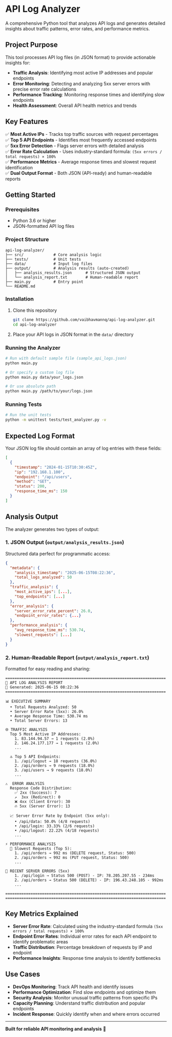# API Log Analyzer

A comprehensive Python tool that analyzes API logs and generates detailed insights about traffic patterns, error rates, and performance metrics.

## Project Purpose

This tool processes API log files (in JSON format) to provide actionable insights for:
- **Traffic Analysis**: Identifying most active IP addresses and popular endpoints
- **Error Monitoring**: Detecting and analyzing 5xx server errors with precise error rate calculations
- **Performance Tracking**: Monitoring response times and identifying slow endpoints
- **Health Assessment**: Overall API health metrics and trends

## Key Features

✅ **Most Active IPs** - Tracks top traffic sources with request percentages  
✅ **Top 5 API Endpoints** - Identifies most frequently accessed endpoints  
✅ **5xx Error Detection** - Flags server errors with detailed analysis  
✅ **Error Rate Calculation** - Uses industry-standard formula: `(5xx errors / total requests) × 100%`  
✅ **Performance Metrics** - Average response times and slowest request identification  
✅ **Dual Output Format** - Both JSON (API-ready) and human-readable reports  

## Getting Started

### Prerequisites
- Python 3.6 or higher
- JSON-formatted API log files

### Project Structure
```
api-log-analyzer/
├── src/             # Core analysis logic
├── tests/           # Unit tests
├── data/            # Input log files
├── output/          # Analysis results (auto-created)
│   ├── analysis_results.json      # Structured JSON output
│   └── analysis_report.txt        # Human-readable report
├── main.py          # Entry point
└── README.md
```

### Installation
1. Clone this repository
   ```bash
   git clone https://github.com/vaibhavmannq/api-log-analyzer.git
   cd api-log-analyzer
   ```
2. Place your API logs in JSON format in the `data/` directory

### Running the Analyzer
```bash
# Run with default sample file (sample_api_logs.json)
python main.py

# Or specify a custom log file
python main.py data/your_logs.json

# Or use absolute path
python main.py /path/to/your/logs.json
```

### Running Tests
```bash
# Run the unit tests
python -m unittest tests/test_analyzer.py -v
```

## Expected Log Format
Your JSON log file should contain an array of log entries with these fields:
```json
[
  {
    "timestamp": "2024-01-15T10:30:45Z",
    "ip": "192.168.1.100",
    "endpoint": "/api/users",
    "method": "GET",
    "status": 200,
    "response_time_ms": 150
  }
]
```

## Analysis Output

The analyzer generates two types of output:

### 1. JSON Output (`output/analysis_results.json`)
Structured data perfect for programmatic access:
```json
{
  "metadata": {
    "analysis_timestamp": "2025-06-15T08:22:36",
    "total_logs_analyzed": 50
  },
  "traffic_analysis": {
    "most_active_ips": [...],
    "top_endpoints": [...]
  },
  "error_analysis": {
    "server_error_rate_percent": 26.0,
    "endpoint_error_rates": {...}
  },
  "performance_analysis": {
    "avg_response_time_ms": 530.74,
    "slowest_requests": [...]
  }
}
```

### 2. Human-Readable Report (`output/analysis_report.txt`)
Formatted for easy reading and sharing:

```
======================================================================
🚀 API LOG ANALYSIS REPORT
📅 Generated: 2025-06-15 08:22:36
======================================================================

📊 EXECUTIVE SUMMARY
  • Total Requests Analyzed: 50
  • Server Error Rate (5xx): 26.0%
  • Average Response Time: 530.74 ms
  • Total Server Errors: 13

🌐 TRAFFIC ANALYSIS
  Top 5 Most Active IP Addresses:
    1. 83.144.94.57 → 1 requests (2.0%)
    2. 146.24.177.177 → 1 requests (2.0%)
    ...

  🔝 Top 5 API Endpoints:
    1. /api/logout → 18 requests (36.0%)
    2. /api/orders → 9 requests (18.0%)
    3. /api/users → 9 requests (18.0%)
    ...

⚠️  ERROR ANALYSIS
  Response Code Distribution:
    ✅ 2xx (Success): 7
    ↗️  3xx (Redirect): 0
    ❌ 4xx (Client Error): 30
    🔥 5xx (Server Error): 13

  📈 Server Error Rate by Endpoint (5xx only):
    • /api/data: 50.0% (4/8 requests)
    • /api/login: 33.33% (2/6 requests)
    • /api/logout: 22.22% (4/18 requests)
    ...

⚡ PERFORMANCE ANALYSIS
  🐌 Slowest Requests (Top 5):
    1. /api/orders → 992 ms (DELETE request, Status: 500)
    2. /api/orders → 992 ms (PUT request, Status: 500)
    ...

🚨 RECENT SERVER ERRORS (5xx)
    1. /api/login → Status 500 (POST) - IP: 78.205.207.55 - 234ms
    2. /api/orders → Status 500 (DELETE) - IP: 196.43.248.105 - 992ms
    ...

======================================================================
======================================================================
```

## Key Metrics Explained

- **Server Error Rate**: Calculated using the industry-standard formula `(5xx errors / total requests) × 100%`
- **Endpoint Error Rates**: Individual error rates for each API endpoint to identify problematic areas
- **Traffic Distribution**: Percentage breakdown of requests by IP and endpoint
- **Performance Insights**: Response time analysis to identify bottlenecks

## Use Cases

- **DevOps Monitoring**: Track API health and identify issues
- **Performance Optimization**: Find slow endpoints and optimize them
- **Security Analysis**: Monitor unusual traffic patterns from specific IPs
- **Capacity Planning**: Understand traffic distribution and popular endpoints
- **Incident Response**: Quickly identify when and where errors occurred

---

**Built for reliable API monitoring and analysis** 🚀